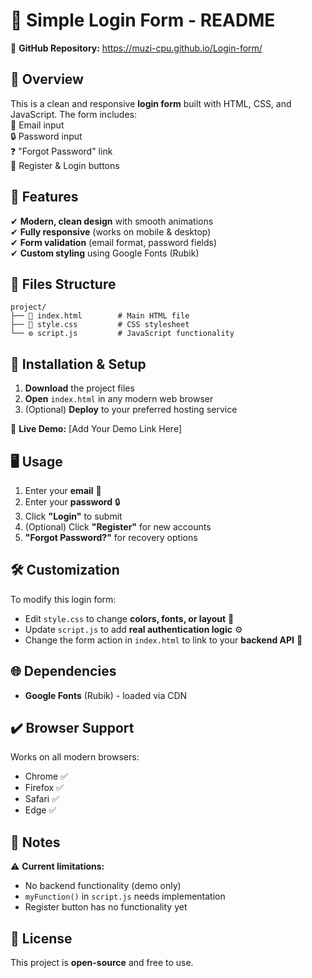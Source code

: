 # 🔐 Simple Login Form - README  
🔗 **GitHub Repository:** https://muzi-cpu.github.io/Login-form/ 

## 🌟 Overview  
This is a clean and responsive **login form** built with HTML, CSS, and JavaScript. The form includes:  
📧 Email input  
🔒 Password input  
❓ "Forgot Password" link  
🔄 Register & Login buttons  

## 🎨 Features  
✔ **Modern, clean design** with smooth animations  
✔ **Fully responsive** (works on mobile & desktop)  
✔ **Form validation** (email format, password fields)  
✔ **Custom styling** using Google Fonts (Rubik)  

## 📂 Files Structure  
```
project/  
├── 📄 index.html        # Main HTML file  
├── 🎨 style.css         # CSS stylesheet  
└── ⚙️ script.js         # JavaScript functionality  
```

## 🚀 Installation & Setup  
1. **Download** the project files  
2. **Open** `index.html` in any modern web browser  
3. (Optional) **Deploy** to your preferred hosting service  

🔗 **Live Demo:** [Add Your Demo Link Here]  

## 🖥️ Usage  
1. Enter your **email** 📧  
2. Enter your **password** 🔒  
3. Click **"Login"** to submit  
4. (Optional) Click **"Register"** for new accounts  
5. **"Forgot Password?"** for recovery options  

## 🛠️ Customization  
To modify this login form:  
- Edit `style.css` to change **colors, fonts, or layout** 🎨  
- Update `script.js` to add **real authentication logic** ⚙️  
- Change the form action in `index.html` to link to your **backend API** 🔗  

## 🌐 Dependencies  
- **Google Fonts** (Rubik) - loaded via CDN  

## ✔️ Browser Support  
Works on all modern browsers:  
- Chrome ✅  
- Firefox ✅  
- Safari ✅  
- Edge ✅  

## 📝 Notes  
⚠ **Current limitations:**  
- No backend functionality (demo only)  
- `myFunction()` in `script.js` needs implementation  
- Register button has no functionality yet  

## 📜 License  
This project is **open-source** and free to use.  



